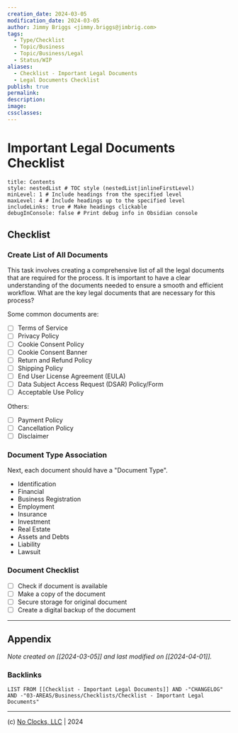 ```yaml
---
creation_date: 2024-03-05
modification_date: 2024-03-05
author: Jimmy Briggs <jimmy.briggs@jimbrig.com>
tags:
  - Type/Checklist
  - Topic/Business
  - Topic/Business/Legal
  - Status/WIP
aliases:
  - Checklist - Important Legal Documents
  - Legal Documents Checklist
publish: true
permalink:
description:
image:
cssclasses:
---
```


# Important Legal Documents Checklist

```table-of-contents
title: Contents 
style: nestedList # TOC style (nestedList|inlineFirstLevel)
minLevel: 1 # Include headings from the specified level
maxLevel: 4 # Include headings up to the specified level
includeLinks: true # Make headings clickable
debugInConsole: false # Print debug info in Obsidian console
```

## Checklist

### Create List of All Documents

This task involves creating a comprehensive list of all the legal documents that are required for the process. It is important to have a clear understanding of the documents needed to ensure a smooth and efficient workflow. What are the key legal documents that are necessary for this process?

Some common documents are:

- [ ] Terms of Service
- [ ] Privacy Policy
- [ ] Cookie Consent Policy
- [ ] Cookie Consent Banner
- [ ] Return and Refund Policy
- [ ] Shipping Policy
- [ ] End User License Agreement (EULA)
- [ ] Data Subject Access Request (DSAR) Policy/Form
- [ ] Acceptable Use Policy

Others:

- [ ] Payment Policy
- [ ] Cancellation Policy
- [ ] Disclaimer

### Document Type Association

Next, each document should have a "Document Type".

- Identification
- Financial
- Business Registration
- Employment
- Insurance
- Investment
- Real Estate
- Assets and Debts
- Liability
- Lawsuit

### Document Checklist

- [ ] Check if document is available
- [ ] Make a copy of the document
- [ ] Secure storage for original document
- [ ] Create a digital backup of the document

***

## Appendix

*Note created on [[2024-03-05]] and last modified on [[2024-04-01]].*

### Backlinks

```dataview
LIST FROM [[Checklist - Important Legal Documents]] AND -"CHANGELOG" AND -"03-AREAS/Business/Checklists/Checklist - Important Legal Documents"
```

***

(c) [No Clocks, LLC](https://github.com/noclocks) | 2024